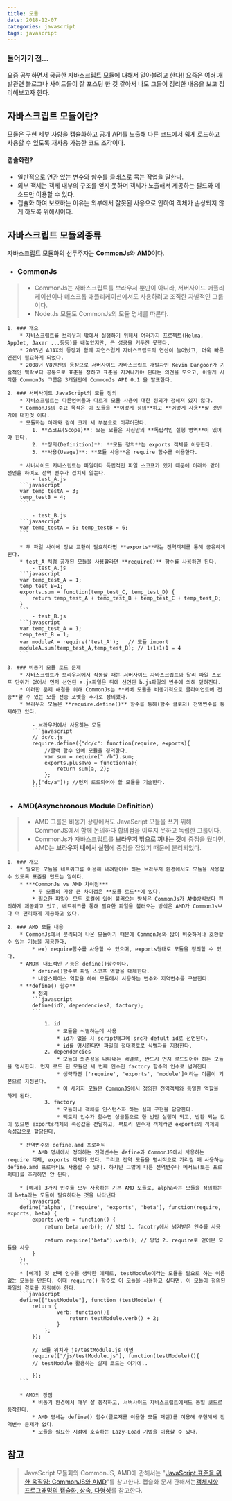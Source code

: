 ```yaml
---
title: 모듈
date: 2018-12-07
categories: javascript
tags: javascript
---
```

### 들어가기 전...
요즘 공부하면서 궁금한 자바스크립트 모듈에 대해서 알아볼려고 한다!!
요즘은 여러 개발관련 블로그나 사이트들이 잘 포스팅 한 것 같아서 나도 그들이 정리한 내용을 보고 정리해보고자 한다.

<!-- more -->

## 자바스크립트 모듈이란?
모듈은 구현 세부 사항을 캡슐화하고 공개 API를 노출해 다른 코드에서 쉽게 로드하고 사용할 수 있도록 재사용 가능한 코드 조각이다.

#### 캡슐화란?
* 일반적으로 연관 있는 변수와 함수를 클래스로 묶는 작업을 말한다.
* 외부 객체는 객체 내부의 구조를 얻지 못하며 객체가 노출해서 제공하는 필드와 메소드만 이용할 수 있다.
* 캡슐화 하여 보호하는 이유는 외부에서 잘못된 사용으로 인하여 객체가 손상되지 않게 하도록 위해서이다.

## 자바스크립트 모듈의종류
자바스크립트 모듈화의 선두주자는 **CommonJs**와 **AMD**이다.

* ### CommonJs
>* CommonJs는 자바스크립트를 브라우저 뿐만이 아니라, 서버사이드 애플리케이션이나 데스크톱 애플리케이션에서도 사용하려고 조직한 자발적인 그룹이다.
>* Node.Js 모듈도 CommonJs의 모듈 명세를 따른다.

    1. ### 개요
        * 자바스크립트를 브라우저 밖에서 실행하기 위해서 여러가지 프로젝트(Helma, AppJet, Jaxer ...등등)를 내놓았지만, 큰 성공을 거두진 못했다.
        * 2005년 AJAX의 등장과 함께 자연스럽게 자바스크립트의 연산이 늘어났고, 더욱 빠른 엔진이 필요하게 되었다.
        * 2008년 V8엔진의 등장으로 서버사이드 자바스크립트 개발자인 Kevin Dangoor가 기술적인 맥락보다 공통으로 표준을 정하고 표준을 지켜나가야 된다는 의견을 모으고, 이렇게 시작한 CommonJs 그룹은 3개월만에 CommonJs API 0.1 을 발표한다.

    2. ### 서버사이드 JavaScript의 모듈 정의
        * 자바스크립트는 다른언어들과 다르게 모듈 사용에 대한 정의가 정해져 있지 않다.
        * CommonJs의 주요 목적은 이 모듈을 **어떻게 정의**하고 **어떻게 사용**할 것인가에 대한것 이다.
        * 모듈화는 아래와 같이 크게 세 부분으로 이루어졌다.
            1. **스코프(Scope)**: 모든 모듈은 자신만의 **독립적인 실행 영역**이 있어야 한다.
            2. **정의(Definition)**: **모듈 정의**는 exports 객체를 이용한다.
            3. **사용(Usage)**: **모듈 사용**은 require 함수를 이용한다.
        
        * 서버사이드 자바스립트는 파일마다 독립적인 파일 스코프가 있기 때문에 아래와 같이 선언을 하여도 전역 변수가 겹치지 않는다.
            - test_A.js
        ```javascript
        var temp_testA = 3;
        temp_testB = 4;
        ```

            - test_B.js
        ```javascript
        var temp_testA = 5; temp_testB = 6;
        ```

        * 두 파일 사이에 정보 교환이 필요하다면 **exports**라는 전역객체를 통해 공유하게 된다.
        * test_A 처럼 공개된 모듈을 사용할라면 **require()** 함수를 사용하면 된다.
            - test_A.js
        ```javascript
        var temp_test_A = 1;  
        temp_test_B=1;  
        exports.sum = function(temp_test_C, temp_test_D) {  
            return temp_test_A + temp_test_B + temp_test_C + temp_test_D;  
        }
        ```
            - test_B.js
        ```javascript
        var temp_test_A = 1;  
        temp_test_B = 1;  
        var moduleA = require('test_A');   // 모듈 import
        moduleA.sum(temp_test_A,temp_test_B); // 1+1+1+1 = 4
        ```

    3. ### 비동기 모듈 로드 문제
        * 자바스크립트가 브라우저에서 작동할 때는 서버사이드 자바스크립트와 달리 파일 스코프 단위가 없어서 먼저 선언된 a.js파일은 뒤에 선언된 b.js파일의 변수에 의해 덮혀진다.
        * 이러한 문제 해결을 위해 CommonJs는 **서버 모듈을 비동기적으로 클라이언트에 전송**할 수 있는 모듈 전송 포멧을 추가로 정의했다.
        * 브라우저 모듈은 **require.define()** 함수를 통해(함수 클로저) 전역변수를 통제하고 있다.

            - 브라우저에서 사용하는 모듈
            ```javascript
            // dc/c.js
            require.define({"dc/c": function(require, exports){
                //콜백 함수 안에 모듈을 정의한다.
                var sum = require("./b").sum;  
                exports.plusTwo = function(a){  
                    return sum(a, 2);  
                };
            },["dc/a"]); //먼저 로드되어야 할 모듈을 기술한다.
            ```
        
    

* ### AMD(Asynchronous Module Definition)
>* AMD 그룹은 비동기 상황에서도 JavaScript 모듈을 쓰기 위해 CommonJS에서 함께 논의하다 합의점을 이루지 못하고 독립한 그룹이다.
>* CommonJs가 자바스크립트를 **브라우저 밖으로 꺼내는 것**에 중점을 뒀다면, AMD는 **브라우저 내에서 실행**에 중점을 잡았기 때문에 분리되었다.

    1. ### 개요
        * 필요한 모듈을 네트워크를 이용해 내려받아야 하는 브라우저 환경에서도 모듈을 사용할 수 있도록 표쥰을 만드는 일이다.
        * ***CommonJs vs AMD 차이점***
            * 두 모듈의 가장 큰 차이점은 **모듈 로드**에 있다.
            * 필요한 파일이 모두 로컬에 있어 불러오는 방식은 CommonJs가 AMD방식보다 편리하게 제공되고 있고, 네트워크를 통해 필요한 파일을 불러오는 방식은 AMD가 CommonJs보다 더 편리하게 제공하고 있다.

    2. ### AMD 모듈 내용
        * CommonJs에서 분리되어 나온 모듈이기 때문에 CommonJs와 많이 비슷하거나 호환할 수 있는 기능을 제공한다.
            * ex) require함수를 사용할 수 있으며, exports형태로 모듈을 정의할 수 있다.
        * AMD의 대표적인 기능은 define()함수이다.
            * define()함수로 파일 스코프 역할을 대체한다.
            * 네임스페이스 역할을 하여 모듈에서 사용하는 변수와 지역변수를 구분한다.
        * **define() 함수**
            * 정의
            ```javascript
            define(id?, dependencies?, factory);
            ```

                1. id
                    * 모듈을 식별하는데 사용
                    * id가 없을 시 script태그에 src가 defult id로 선언된다.
                    * id를 명시한다면 파일의 절대경로로 식별자를 지정한다.
                2. dependencies 
                    * 모듈의 의존성을 나타내는 배열로, 반드시 먼저 로드되어야 하는 모듈을 명시한다. 먼저 로드 된 모듈은 세 번째 인수인 factory 함수의 인수로 넘겨진다.
                    * 생략하면 ['require', 'exports', 'module']이라는 이름이 기본으로 지정된다.
                    * 이 세가지 모듈은 CommonJS에서 정의한 전역객체와 동일한 역할을 하게 된다.
                3. factory
                    * 모듈이나 객체를 인스턴스화 하는 실제 구현을 담당한다.
                    * 팩토리 인수가 함수면 싱글톤으로 한 번만 실행이 되고, 반환 되는 값이 있으면 exports객체의 속성값을 전달하고, 팩토리 인수가 객체라면 exports의 객체의 속성값으로 할당된다.

        * 전역변수와 define.amd 프로퍼티
            * AMD 명세에서 정의하는 전역변수는 define과 CommonJS에서 사용하는 require 객체, exports 객체가 있다. 그리고 전역 모듈을 명시적으로 가리킬 때 사용하는 define.amd 프로퍼티도 사용할 수 있다. 하지만 그밖에 다른 전역변수나 메서드(또는 프로퍼티)를 추가하면 안 된다.

        * [예제] 3가지 인수를 모두 사용하는 기본 AMD 모듈로, alpha라는 모듈을 정의하는데 beta라는 모듈이 필요하다는 것을 나타낸다
        ```javascript
        define('alpha', ['require', 'exports', 'beta'], function(require, exports, beta) {
            exports.verb = function() {
                return beta.verb(); // 방법 1. facotry에서 넘겨받은 인수를 사용

                return require('beta').verb(); // 방법 2. require로 얻어온 모듈을 사용
            }
        })
        ```
        * [예제] 첫 번째 인수를 생략한 예제로, testModule이라는 모듈을 필요로 하는 이름 없는 모듈을 만든다. 이때 require() 함수로 이 모듈을 사용하고 싶다면, 이 모듈이 정의된 파일의 경로를 지정해야 한다.
        ```javascript
        define(["testModule"], function (testModule) {  
            return {  
                    verb: function(){  
                        return testModule.verb() + 2;  
                    }
                };
            });

            // 모듈 위치가 js/testModule.js 이면
            require(["/js/testModule.js"], function(testModule)(){  
            // testModule 활용하는 실제 코드는 여기에..

            });
        ```

        * AMD의 장점
            * 비동기 환경에서 매우 잘 동작하고, 서버사이드 자바스크립트에서도 동일 코드로 동작한다.
            * AMD 명세는 define() 함수(클로저를 이용한 모듈 패턴)를 이용해 구현해서 전역변수 문제가 없다.
            * 모듈을 필요한 시점에 호출하는 Lazy-Load 기법을 이용할 수 있다.
## 참고
> JavaScript 모듈화와 CommonJS, AMD에 관해서는
"[JavaScript 표준을 위한 움직임: CommonJS와 AMD](http://d2.naver.com/helloworld/12864)"를 참고한다.
캡슐화 문서 관해서는[객체지향 프로그래밍의 캡슐화, 상속, 다형성](http://webclub.tistory.com/156)를 참고한다.